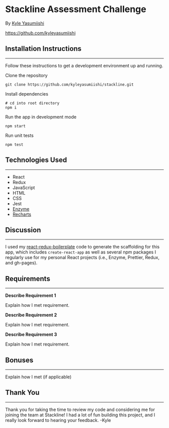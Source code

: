 # Stackline Assessment Challenge

By [Kyle Yasumiishi](mailto:k.yasumiishi@gmail.com)

<https://github.com/kyleyasumiishi>

## Installation Instructions

---

Follow these instructions to get a development environment up and running.

Clone the repository

```
git clone https://github.com/kyleyasumiishi/stackline.git
```

Install dependencies

```
# cd into root directory
npm i
```

Run the app in development mode

```
npm start
```

Run unit tests

```
npm test
```

## Technologies Used

---

- React
- Redux
- JavaScript
- HTML
- CSS
- Jest
- [Enzyme](https://github.com/airbnb/enzyme)
- [Recharts](http://recharts.org/en-US/)

## Discussion

---

I used my [react-redux-boilerplate](https://github.com/kyleyasumiishi/react-redux-boilerplate) code to generate the scaffolding for this app, which includes `create-react-app` as well as several npm packages I regularly use for my personal React projects (i.e., Enzyme, Prettier, Redux, and gh-pages).

## Requirements

---

**Describe Requirement 1**

Explain how I met requirement.

**Describe Requirement 2**

Explain how I met requirement.

**Describe Requirement 3**

Explain how I met requirement.

## Bonuses

---

Explain how I met (if applicable)

## Thank You

---

Thank you for taking the time to review my code and considering me for joining the team at Stackline! I had a lot of fun building this project, and I really look forward to hearing your feedback. -Kyle
